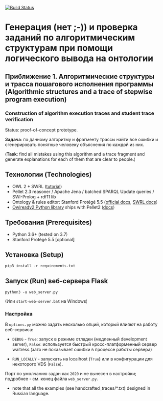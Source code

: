 [![Build Status](https://travis-ci.com/den1s0v/c_owl.svg?branch=master)](https://travis-ci.com/den1s0v/c_owl)

# Генерация (нет ;-)) и проверка заданий по алгоритмическим структурам при помощи логического вывода на онтологии #
## Приближение 1. Алгоритмические структуры и трасса пошагового исполнения программы (Algorithmic structures and a trace of stepwise program execution)

### Construction of algorithm execution traces and student trace verification #

Status: proof-of-concept prototype.

**Задача**: по данному алгоритму и фрагменту трассы найти все ошибки и сгенерировать понятные человеку объяснения по каждой из них.

(**Task**: find all mistakes using this algorithm and a trace fragment and generate explanations for each of them that are clear to people.)

## Технологии (Technologies)

- OWL 2 + SWRL ([tutorial](http://dior.ics.muni.cz/~makub/owl))
- Pellet 2.3 reasoner / Apache Jena / batched SPARQL Update queries / SWI-Prolog + rdf11 lib
- Ontology & rules editor: Stanford Protégé 5.5 ([official docs](http://protegeproject.github.io/protege/class-expression-syntax/), [SWRL docs](https://github.com/protegeproject/swrlapi/wiki))
- [Owlready2 Python library](https://pypi.org/project/Owlready2/) ships with Pellet2 ([docs](https://owlready2.readthedocs.io/))


## Требования (Prerequisites)

- Python 3.6+ (tested on 3.7)
- Stanford Protégé 5.5 [optional]

## Установка (Setup)

`pip3 install -r requirements.txt`

## Запуск (Run) веб-сервера Flask

 `python3 -u web_server.py`
 
(Или `start-web-server.bat` на Windows)

### Настройка

В `options.py` можно задать несколько опций, который влияют на работу веб-сервиса:
- `DEBUG` - `True`: запуск в режиме отладки (медленный development server), `False`: используется быстрый кросс-платформенный сервер waitress (зато не показывает ошибки в процессе работы сервера)

- `RUN_LOCALLY` - запускать на localhost (`True`) или в конфигурации для некоторого VDS (`False`).

Порт по умолчанию задан как `2020` и не вынесен в настройки; подробнее - см. конец файла `web_server.py`.

- note that all the examples (see handcrafted_traces/\*.txt) designed in Russian language.
